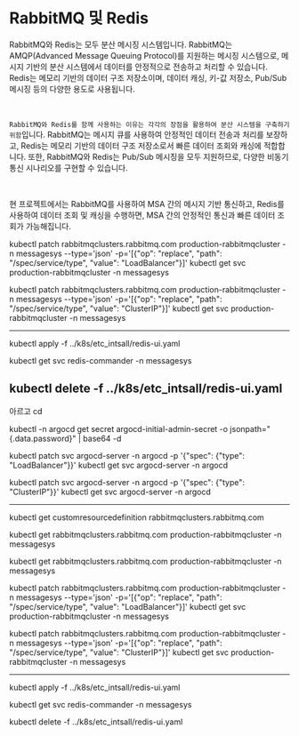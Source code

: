 # RabbitMQ 및 Redis



RabbitMQ와 Redis는 모두 분산 메시징 시스템입니다. RabbitMQ는 AMQP(Advanced Message Queuing Protocol)를 지원하는 메시징 시스템으로, 메시지 기반의 분산 시스템에서 데이터를 안정적으로 전송하고 처리할 수 있습니다. Redis는 메모리 기반의 데이터 구조 저장소이며, 데이터 캐싱, 키-값 저장소, Pub/Sub 메시징 등의 다양한 용도로 사용됩니다.

<br>

`RabbitMQ와 Redis를 함께 사용하는 이유는 각각의 장점을 활용하여 분산 시스템을 구축하기 위함`입니다. RabbitMQ는 메시지 큐를 사용하여 안정적인 데이터 전송과 처리를 보장하고, Redis는 메모리 기반의 데이터 구조 저장소로서 빠른 데이터 조회와 캐싱에 적합합니다. 또한, RabbitMQ와 Redis는 Pub/Sub 메시징을 모두 지원하므로, 다양한 비동기 통신 시나리오를 구현할 수 있습니다.

<br>

현 프로젝트에서는 RabbitMQ를 사용하여 MSA 간의 메시지 기반 통신하고, Redis를 사용하여 데이터 조회 및 캐싱을 수행하면, MSA 간의 안정적인 통신과 빠른 데이터 조회가 가능해집니다. 




kubectl patch rabbitmqclusters.rabbitmq.com production-rabbitmqcluster -n messagesys --type='json' -p='[{"op": "replace", "path": "/spec/service/type", "value": "LoadBalancer"}]'
kubectl get svc production-rabbitmqcluster -n messagesys    


kubectl patch rabbitmqclusters.rabbitmq.com production-rabbitmqcluster -n messagesys --type='json' -p='[{"op": "replace", "path": "/spec/service/type", "value": "ClusterIP"}]'
kubectl get svc production-rabbitmqcluster -n messagesys    



------------


kubectl apply -f ../k8s/etc_intsall/redis-ui.yaml

kubectl get svc redis-commander -n messagesys  


kubectl delete -f ../k8s/etc_intsall/redis-ui.yaml
-------




아르고 cd

kubectl -n argocd get secret argocd-initial-admin-secret -o jsonpath="{.data.password}" | base64 -d


kubectl patch svc argocd-server -n argocd -p '{"spec": {"type": "LoadBalancer"}}'
kubectl get svc argocd-server -n argocd    


kubectl patch svc argocd-server -n argocd -p '{"spec": {"type": "ClusterIP"}}'
kubectl get svc argocd-server -n argocd   



---------------------------------------
































kubectl get customresourcedefinition rabbitmqclusters.rabbitmq.com


kubectl get rabbitmqclusters.rabbitmq.com production-rabbitmqcluster -n messagesys    


kubectl get rabbitmqclusters.rabbitmq.com production-rabbitmqcluster -n messagesys    




kubectl patch rabbitmqclusters.rabbitmq.com production-rabbitmqcluster -n messagesys --type='json' -p='[{"op": "replace", "path": "/spec/service/type", "value": "LoadBalancer"}]'
kubectl get svc production-rabbitmqcluster -n messagesys    


kubectl patch rabbitmqclusters.rabbitmq.com production-rabbitmqcluster -n messagesys --type='json' -p='[{"op": "replace", "path": "/spec/service/type", "value": "ClusterIP"}]'
kubectl get svc production-rabbitmqcluster -n messagesys    



------------


kubectl apply -f ../k8s/etc_intsall/redis-ui.yaml

kubectl get svc redis-commander -n messagesys  


kubectl delete -f ../k8s/etc_intsall/redis-ui.yaml

